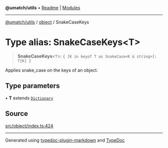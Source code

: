 **@umatch/utils** • [Readme](../../index.md) \| [Modules](../../modules.md)

***

[@umatch/utils](../../modules.md) / [object](../index.md) / SnakeCaseKeys

# Type alias: SnakeCaseKeys\<T\>

> **SnakeCaseKeys**\<`T`\>: `{ [K in keyof T as SnakeCase<K & string>]: T[K] }`

Applies snake_case on the keys of an object.

## Type parameters

• **T** extends [`Dictionary`](../../index/type-aliases/Dictionary.md)

## Source

[src/object/index.ts:424](https://github.com/umatch-oficial/utils/blob/ed8915b/src/object/index.ts#L424)

***

Generated using [typedoc-plugin-markdown](https://www.npmjs.com/package/typedoc-plugin-markdown) and [TypeDoc](https://typedoc.org/)
